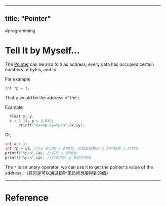 
---
title: "Pointer"
---

#programming 

# Tell It by Myself...

The [Pointer](Pointer.md) can be also told as address, every data has occupied certain numbers of  bytes, and to 

For example 
```C
int *p = i;
```
That p would be the address of the `i`

Example:
```C
  float x, y;
  x = 3.14; y = 2.839;
	  printf("&x=%p &y=%p\n",&x,&y);
```

Or, 

```C
int a = 1;
int *p = &a; //&a 表示取 a 的地址，也就是说指针 p 的内容是 a 的地址
printf("%p\n",&a); //打印 a 的地址
printf("%p\n",&p); //打印指针 p 指向的地址
```

The `*` is an unary operator, we can use it to get the pointer's value of the address.
（意思是可以通过指针来访问想要得到的值）



---



# Reference 

